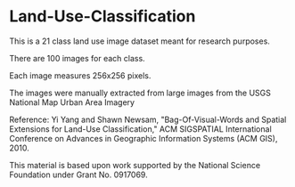 # Land-Use-Classification

This is a 21 class land use image dataset meant for research purposes.

There are 100 images for each class.

Each image measures 256x256 pixels.

The images were manually extracted from large images from the USGS National Map Urban Area Imagery

Reference: Yi Yang and Shawn Newsam, "Bag-Of-Visual-Words and Spatial Extensions for Land-Use Classification," ACM SIGSPATIAL International Conference on Advances in Geographic Information Systems (ACM GIS), 2010.

This material is based upon work supported by the National Science Foundation under Grant No. 0917069.
